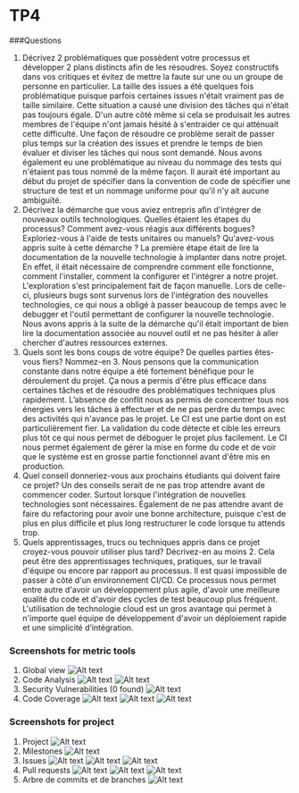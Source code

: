 # TP4

###Questions

1) Décrivez 2 problématiques que possèdent votre processus et développer 2 plans distincts afin de les résoudres. Soyez constructifs dans vos critiques et évitez de mettre la faute sur une ou un groupe de personne en particulier.
La taille des issues a été quelques fois problématique puisque parfois certaines issues n'était vraiment pas de taille similaire. Cette situation a causé une division des tâches qui n'était pas toujours égale. D'un autre côté même si cela se produisait les autres membres de l'équipe n'ont jamais hésité à s'entraider ce qui atténuait cette difficulté. Une façon de résoudre ce problème serait de passer plus temps sur la création des issues et prendre le temps de bien évaluer et diviser les tâches qui nous sont demandé.
Nous avons également eu une problématique au niveau du nommage des tests qui n'étaient pas tous nommé de la même façon. Il aurait été important au début du projet de spécifier dans la convention de code de spécifier une structure de test et un nommage uniforme pour qu'il n'y ait aucune ambiguïté.
2) Décrivez la démarche que vous aviez entrepris afin d'intégrer de nouveaux outils technologiques. Quelles étaient les étapes du processus? Comment avez-vous réagis aux différents bogues? Exploriez-vous à l'aide de tests unitaires ou manuels? Qu'avez-vous appris suite à cette démarche ?
La première étape était de lire la documentation de la nouvelle technologie à implanter dans notre projet. En effet, il était nécessaire de comprendre comment elle fonctionne, comment l'installer, comment la configurer et l'intégrer a notre projet. 
L'exploration s'est principalement fait de façon manuelle. Lors de celle-ci, plusieurs bugs sont survenus lors de l'intégration des nouvelles technologies, ce qui nous a obligé à passer beaucoup de temps avec le debugger et l'outil permettant de configurer la nouvelle technologie. 
Nous avons appris à la suite de la démarche qu'il était important de bien lire la documentation associée au nouvel outil et ne pas hésiter à aller chercher d'autres ressources externes.
3) Quels sont les bons coups de votre équipe? De quelles parties êtes-vous fiers? Nommez-en 3.
Nous pensons que la communication constante dans notre équipe a été fortement bénéfique pour le déroulement du projet. Ça nous a permis d'être plus efficace dans certaines tâches et de résoudre des problématiques techniques plus rapidement. 
L’absence de conflit nous as permis de concentrer tous nos énergies vers les tâches à effectuer et de ne pas perdre du temps avec des activités qui n'avance pas le projet. 
Le CI est une partie dont on est particulièrement fier. La validation du code détecte et cible les erreurs plus tôt ce qui nous permet de déboguer le projet plus facilement. Le CI nous permet également de gérer la mise en forme du code et de voir que le système est en grosse partie fonctionnel avant d'être mis en production.
4) Quel conseil donneriez-vous aux prochains étudiants qui doivent faire ce projet?
Un des conseils serait de ne pas trop attendre avant de commencer coder. Surtout lorsque l'intégration de nouvelles technologies sont nécessaires. 
Également de ne pas attendre avant de faire du refactoring pour avoir une bonne architecture, puisque c'est de plus en plus difficile et plus long restructurer le code lorsque tu attends trop.
5) Quels apprentissages, trucs ou techniques appris dans ce projet croyez-vous pouvoir utiliser plus tard? Décrivez-en au moins 2. Cela peut être des apprentissages techniques, pratiques, sur le travail d'équipe ou encore par rapport au processus.
Il est quasi impossible de passer à côté d'un environnement CI/CD. Ce processus nous permet entre autre d'avoir un développement plus agile, d'avoir une meilleure qualité du code et d'avoir des cycles de test beaucoup plus fréquent.
L'utilisation de technologie cloud est un gros avantage qui permet à n'importe quel équipe de développement d'avoir un déploiement rapide et une simplicité d’intégration.


### Screenshots for metric tools
1. Global view
   ![Alt text](tp4_screenshots/global-vue.PNG?raw=true "1. Global view")
2. Code Analysis
   ![Alt text](tp4_screenshots/error-prone.PNG?raw=true "2. Code Analysis")
   ![Alt text](tp4_screenshots/code-style.PNG?raw=true "2. Code Analysis")
3. Security Vulnerabilities (0 found)
   ![Alt text](tp4_screenshots/security.PNG?raw=true "3. Security")
4. Code Coverage
   ![Alt text](tp4_screenshots/test-coverage.PNG?raw=true "3. Issue 1")
   ![Alt text](tp4_screenshots/test-example-coverage.PNG?raw=true "3. Issue 2")
   ![Alt text](tp4_screenshots/example-datastore-provider.PNG?raw=true "3. Issue 3")

### Screenshots for project
1. Project
   ![Alt text](tp4_screenshots/Project.PNG?raw=true "1. Project")
2. Milestones
   ![Alt text](tp4_screenshots/Milestones.PNG?raw=true "2. Milestones")
3. Issues
   ![Alt text](tp4_screenshots/Issue1.PNG?raw=true "3. Issue 1")
   ![Alt text](tp4_screenshots/Issue2.PNG?raw=true "3. Issue 2")
   ![Alt text](tp4_screenshots/Issue3.PNG?raw=true "3. Issue 3")
4. Pull requests
   ![Alt text](tp4_screenshots/PR1.PNG?raw=true "4. Pull request 1")
   ![Alt text](tp4_screenshots/PR2.PNG?raw=true "4. Pull request 2(1)")
   ![Alt text](tp4_screenshots/PR3.PNG?raw=true "4. Pull request 3(1)")
5. Arbre de commits et de branches
   ![Alt text](tp4_screenshots/Git_arbre_commits_branches.PNG?raw=true "4. Arbre commits et branches")